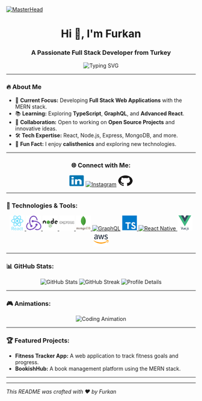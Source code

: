 <a href="https://github.com/CotNeo">
  <img src="https://markovate.com/wp-content/uploads/2022/08/top-MERN-Stack.webp" alt="MasterHead" height="400" width="100%">
</a>

<h1 align="center">Hi 👋, I'm Furkan</h1>
<h3 align="center">A Passionate Full Stack Developer from Turkey</h3>

<p align="center">
  <img src="https://readme-typing-svg.herokuapp.com?color=%2336BCF7&size=24&lines=Full+Stack+Developer;MERN+Stack+Expert;Always+Learning+New+Technologies;Building+Amazing+Apps" alt="Typing SVG">
</p>

---

### 🔥 About Me
- 🌟 **Current Focus:** Developing **Full Stack Web Applications** with the MERN stack.
- 📚 **Learning:** Exploring **TypeScript**, **GraphQL**, and **Advanced React**.
- 🤝 **Collaboration:** Open to working on **Open Source Projects** and innovative ideas.
- 🛠️ **Tech Expertise:** React, Node.js, Express, MongoDB, and more.
- 🎯 **Fun Fact:** I enjoy **calisthenics** and exploring new technologies.

---

<h3 align="center">🌐 Connect with Me:</h3>
<p align="center">
  <a href="https://linkedin.com/in/furkan-akar-7a176618a" target="blank"><img src="https://raw.githubusercontent.com/devicons/devicon/master/icons/linkedin/linkedin-original.svg" alt="LinkedIn" height="30" width="40" /></a>
  <a href="https://instagram.com/furkanaliakar" target="blank"><img src="https://img.icons8.com/ios-filled/50/000000/instagram-new.png" alt="Instagram" height="30" width="30" /></a>
  <a href="https://github.com/CotNeo" target="blank"><img src="https://raw.githubusercontent.com/devicons/devicon/master/icons/github/github-original.svg" alt="GitHub" height="30" width="40" /></a>
</p>

---

<h3 align="left">🔧 Technologies & Tools:</h3>
<p align="center">
  <a href="https://reactjs.org/" target="_blank"> <img src="https://raw.githubusercontent.com/devicons/devicon/master/icons/react/react-original-wordmark.svg" alt="React" width="40" height="40"/> </a>
  <a href="https://redux.js.org/" target="_blank"> <img src="https://raw.githubusercontent.com/devicons/devicon/master/icons/redux/redux-original.svg" alt="Redux" width="40" height="40"/> </a>
  <a href="https://nodejs.org/" target="_blank"> <img src="https://raw.githubusercontent.com/devicons/devicon/master/icons/nodejs/nodejs-original-wordmark.svg" alt="Node.js" width="40" height="40"/> </a>
  <a href="https://expressjs.com/" target="_blank"> <img src="https://raw.githubusercontent.com/devicons/devicon/master/icons/express/express-original-wordmark.svg" alt="Express" width="40" height="40"/> </a>
  <a href="https://www.mongodb.com/" target="_blank"> <img src="https://raw.githubusercontent.com/devicons/devicon/master/icons/mongodb/mongodb-original-wordmark.svg" alt="MongoDB" width="40" height="40"/> </a>
  <a href="https://graphql.org/" target="_blank">
  <img src="https://raw.githubusercontent.com/devicons/devicon/master/icons/graphql/graphql-icon.svg" alt="GraphQL" width="40" height="40" /></a>
  <a href="https://www.typescriptlang.org/" target="_blank"> <img src="https://raw.githubusercontent.com/devicons/devicon/master/icons/typescript/typescript-original.svg" alt="TypeScript" width="40" height="40"/> </a>
  <a href="https://reactnative.dev/" target="_blank"> <img src="https://reactnative.dev/img/header_logo.svg" alt="React Native" width="40" height="40"/> </a>
  <a href="https://vuejs.org/" target="_blank"> <img src="https://raw.githubusercontent.com/devicons/devicon/master/icons/vuejs/vuejs-original-wordmark.svg" alt="Vue.js" width="40" height="40"/> </a>
  <a href="https://aws.amazon.com/" target="_blank"> <img src="https://raw.githubusercontent.com/devicons/devicon/master/icons/amazonwebservices/amazonwebservices-original-wordmark.svg" alt="AWS" width="40" height="40"/> </a>
</p>

---

<h3 align="left">📊 GitHub Stats:</h3>
<p align="center">
  <img src="https://github-readme-stats.vercel.app/api?username=CotNeo&show_icons=true&theme=radical" alt="GitHub Stats" />
  <img src="https://github-readme-streak-stats.herokuapp.com/?user=CotNeo&theme=default" alt="GitHub Streak" /> 
  <img src="https://github-profile-summary-cards.vercel.app/api/cards/profile-details?username=CotNeo&theme=radical" alt="Profile Details" />
</p>

---

<h3 align="left">🎮 Animations:</h3>
<p align="center">
  <img src="https://media.giphy.com/media/QZkpIdieotn3i/giphy.gif" width="300" alt="Coding Animation" />
</p>

---

<h3 align="left">🏆 Featured Projects:</h3>
<ul>
  <li><strong>Fitness Tracker App:</strong> A web application to track fitness goals and progress.</li>
  <li><strong>BookishHub:</strong> A book management platform using the MERN stack.</li>
</ul>

---

---

_This README was crafted with ❤️ by Furkan_
